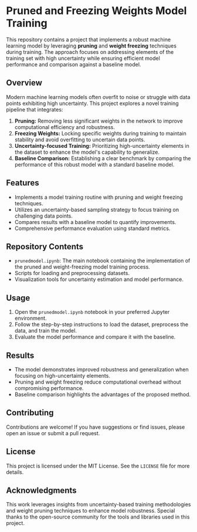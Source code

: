 # Pruned and Freezing Weights Model Training

This repository contains a project that implements a robust machine learning model by leveraging **pruning** and **weight freezing** techniques during training. The approach focuses on addressing elements of the training set with high uncertainty while ensuring efficient model performance and comparison against a baseline model.

## Overview

Modern machine learning models often overfit to noise or struggle with data points exhibiting high uncertainty. This project explores a novel training pipeline that integrates:

1. **Pruning:** Removing less significant weights in the network to improve computational efficiency and robustness.
2. **Freezing Weights:** Locking specific weights during training to maintain stability and avoid overfitting to uncertain data points.
3. **Uncertainty-focused Training:** Prioritizing high-uncertainty elements in the dataset to enhance the model's capability to generalize.
4. **Baseline Comparison:** Establishing a clear benchmark by comparing the performance of this robust model with a standard baseline model.

## Features

- Implements a model training routine with pruning and weight freezing techniques.
- Utilizes an uncertainty-based sampling strategy to focus training on challenging data points.
- Compares results with a baseline model to quantify improvements.
- Comprehensive performance evaluation using standard metrics.

## Repository Contents

- `prunedmodel.ipynb`: The main notebook containing the implementation of the pruned and weight-freezing model training process.
- Scripts for loading and preprocessing datasets.
- Visualization tools for uncertainty estimation and model performance.


## Usage

1. Open the `prunedmodel.ipynb` notebook in your preferred Jupyter environment.
2. Follow the step-by-step instructions to load the dataset, preprocess the data, and train the model.
3. Evaluate the model performance and compare it with the baseline.

## Results

- The model demonstrates improved robustness and generalization when focusing on high-uncertainty elements.
- Pruning and weight freezing reduce computational overhead without compromising performance.
- Baseline comparison highlights the advantages of the proposed method.

## Contributing

Contributions are welcome! If you have suggestions or find issues, please open an issue or submit a pull request.

## License

This project is licensed under the MIT License. See the `LICENSE` file for more details.

## Acknowledgments

This work leverages insights from uncertainty-based training methodologies and weight pruning techniques to enhance model robustness. Special thanks to the open-source community for the tools and libraries used in this project.

